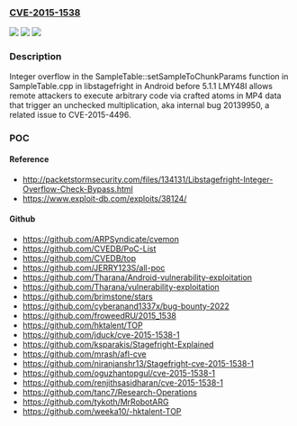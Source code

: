 ### [CVE-2015-1538](https://cve.mitre.org/cgi-bin/cvename.cgi?name=CVE-2015-1538)
![](https://img.shields.io/static/v1?label=Product&message=n%2Fa&color=blue)
![](https://img.shields.io/static/v1?label=Version&message=n%2Fa&color=blue)
![](https://img.shields.io/static/v1?label=Vulnerability&message=n%2Fa&color=brighgreen)

### Description

Integer overflow in the SampleTable::setSampleToChunkParams function in SampleTable.cpp in libstagefright in Android before 5.1.1 LMY48I allows remote attackers to execute arbitrary code via crafted atoms in MP4 data that trigger an unchecked multiplication, aka internal bug 20139950, a related issue to CVE-2015-4496.

### POC

#### Reference
- http://packetstormsecurity.com/files/134131/Libstagefright-Integer-Overflow-Check-Bypass.html
- https://www.exploit-db.com/exploits/38124/

#### Github
- https://github.com/ARPSyndicate/cvemon
- https://github.com/CVEDB/PoC-List
- https://github.com/CVEDB/top
- https://github.com/JERRY123S/all-poc
- https://github.com/Tharana/Android-vulnerability-exploitation
- https://github.com/Tharana/vulnerability-exploitation
- https://github.com/brimstone/stars
- https://github.com/cyberanand1337x/bug-bounty-2022
- https://github.com/froweedRU/2015_1538
- https://github.com/hktalent/TOP
- https://github.com/jduck/cve-2015-1538-1
- https://github.com/ksparakis/Stagefright-Explained
- https://github.com/mrash/afl-cve
- https://github.com/niranjanshr13/Stagefright-cve-2015-1538-1
- https://github.com/oguzhantopgul/cve-2015-1538-1
- https://github.com/renjithsasidharan/cve-2015-1538-1
- https://github.com/tanc7/Research-Operations
- https://github.com/tykoth/MrRobotARG
- https://github.com/weeka10/-hktalent-TOP

